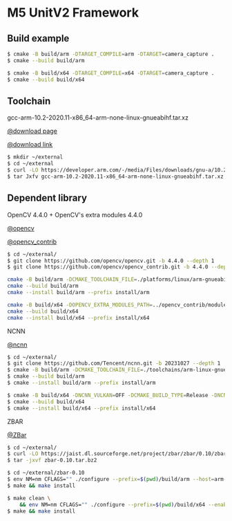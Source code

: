 # M5 UnitV2 Framework

## Build example

```sh
$ cmake -B build/arm -DTARGET_COMPILE=arm -DTARGET=camera_capture .
$ cmake --build build/arm

$ cmake -B build/x64 -DTARGET_COMPILE=x64 -DTARGET=camera_capture .
$ cmake --build build/x64
```


## Toolchain

gcc-arm-10.2-2020.11-x86_64-arm-none-linux-gnueabihf.tar.xz

[@download page](https://developer.arm.com/tools-and-software/open-source-software/developer-tools/gnu-toolchain/gnu-a/downloads)

[@download link](https://developer.arm.com/-/media/Files/downloads/gnu-a/10.2-2020.11/binrel/gcc-arm-10.2-2020.11-x86_64-arm-none-linux-gnueabihf.tar.xz?revision=d0b90559-3960-4e4b-9297-7ddbc3e52783&la=en&hash=985078B758BC782BC338DB947347107FBCF8EF6B)

```sh
$ mkdir ~/external
$ cd ~/external
$ curl -LO https://developer.arm.com/-/media/Files/downloads/gnu-a/10.2-2020.11/binrel/gcc-arm-10.2-2020.11-x86_64-arm-none-linux-gnueabihf.tar.xz
$ tar Jxfv gcc-arm-10.2-2020.11-x86_64-arm-none-linux-gnueabihf.tar.xz

```


## Dependent library

OpenCV  4.4.0  +  OpenCV's extra modules   4.4.0

[@opencv](https://github.com/opencv/opencv)

[@opencv_contrib](https://github.com/opencv/opencv_contrib)

```sh
$ cd ~/external/
$ git clone https://github.com/opencv/opencv.git -b 4.4.0 --depth 1 
$ git clone https://github.com/opencv/opencv_contrib.git -b 4.4.0 --depth 1

cmake -B build/arm -DCMAKE_TOOLCHAIN_FILE=./platforms/linux/arm-gnueabi.toolchain.cmake -DOPENCV_EXTRA_MODULES_PATH=../opencv_contrib/modules/ -DBUILD_LIST=tracking,imgcodecs,videoio,highgui,features2d,ml,xfeatures2d -DCMAKE_BUILD_TYPE=Release . 
cmake --build build/arm
cmake --install build/arm --prefix install/arm

cmake -B build/x64 -DOPENCV_EXTRA_MODULES_PATH=../opencv_contrib/modules/ -DBUILD_LIST=tracking,imgcodecs,videoio,highgui,features2d,ml,xfeatures2d -DCMAKE_BUILD_TYPE=Release . 
cmake --build build/x64
cmake --install build/x64 --prefix install/x64
```

NCNN

[@ncnn](https://github.com/Tencent/ncnn)

```sh
$ cd ~/external/
$ git clone https://github.com/Tencent/ncnn.git -b 20231027 --depth 1
$ cmake -B build/arm -DCMAKE_TOOLCHAIN_FILE=./toolchains/arm-linux-gnueabihf.toolchain.cmake -DCMAKE_BUILD_TYPE=Release -DNCNN_VULKAN=OFF -DNCNN_BUILD_EXAMPLES=ON . 
$ cmake --build build/arm
$ cmake --install build/arm --prefix install/arm

$ cmake -B build/x64 -DNCNN_VULKAN=OFF -DCMAKE_BUILD_TYPE=Release -DNCNN_BUILD_EXAMPLES=ON . 
$ cmake --build build/x64  
$ cmake --install build/x64 --prefix install/x64
```

ZBAR

[@ZBar](https://github.com/ZBar/ZBar)

```sh
$ cd ~/external/
$ curl -LO https://jaist.dl.sourceforge.net/project/zbar/zbar/0.10/zbar-0.10.tar.bz2 
$ tar -jxvf zbar-0.10.tar.bz2

$ cd ~/external/zbar-0.10
$ env NM=nm CFLAGS="" ./configure --prefix=$(pwd)/build/arm --host=arm-none-linux-gnueabihf --build=x86_64-linux --enable-shared --without-gtk --without-python --without-qt --without-imagemagick --disable-video --without-xshm CC=arm-none-linux-gnueabihf-gcc CXX=arm-none-linux-gnueabihf-g++ 
$ make && make install

$ make clean \
    && env NM=nm CFLAGS="" ./configure --prefix=$(pwd)/build/x64 --enable-shared --without-gtk --without-python --without-qt --without-imagemagick --disable-video --without-xshm 
$ make && make install
```
